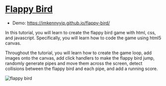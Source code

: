 # [Flappy Bird](https://youtu.be/jj5ADM2uywg)
- Demo: https://imkennyyip.github.io/flappy-bird/

In this tutorial, you will learn to create the flappy bird game with html, css, and javascript. Specifically, you will learn how to code the game using html5 canvas. 

Throughout the tutorial, you will learn how to create the game loop, add images onto the canvas, add click handlers to make the flappy bird jump, randomly generate pipes and move them across the screen, detect collisions between the flappy bird and each pipe, and add a running score. 

![flappy bird](https://github.com/ishhhant/flappy-bird-master/assets/122602915/b9fd2a11-d09a-4f73-aa43-e27346013a16)
